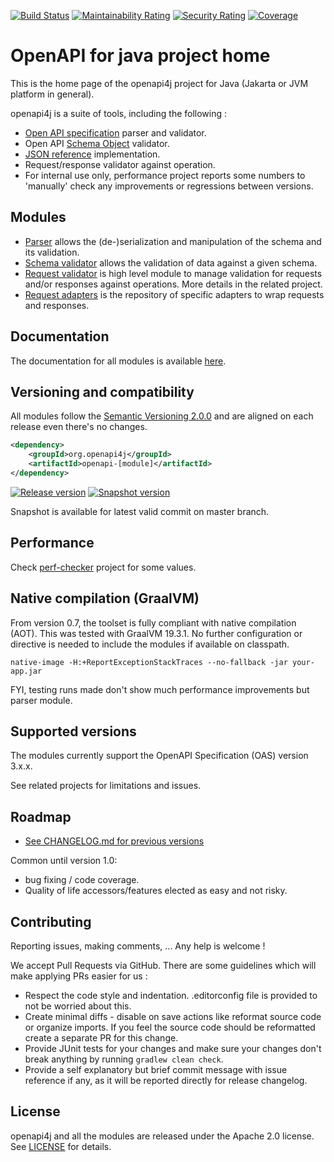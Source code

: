 [![Build Status](https://travis-ci.org/openapi4j/openapi4j.svg?branch=master)](https://travis-ci.org/openapi4j/openapi4j)
[![Maintainability Rating](https://sonarcloud.io/api/project_badges/measure?project=org.openapi4j%3Aopenapi4j&metric=sqale_rating)](https://sonarcloud.io/dashboard?id=org.openapi4j%3Aopenapi4j)
[![Security Rating](https://sonarcloud.io/api/project_badges/measure?project=org.openapi4j%3Aopenapi4j&metric=security_rating)](https://sonarcloud.io/dashboard?id=org.openapi4j%3Aopenapi4j)
[![Coverage](https://sonarcloud.io/api/project_badges/measure?project=org.openapi4j%3Aopenapi4j&metric=coverage)](https://sonarcloud.io/dashboard?id=org.openapi4j%3Aopenapi4j)

# OpenAPI for java project home

This is the home page of the openapi4j project for Java (Jakarta or JVM platform in general).

openapi4j is a suite of tools, including the following :
* [Open API specification](https://github.com/OAI/OpenAPI-Specification/blob/master/versions/3.0.3.md) parser and validator.
* Open API [Schema Object](https://github.com/OAI/OpenAPI-Specification/blob/master/versions/3.0.3.md#schemaObject) validator.
* [JSON reference](https://tools.ietf.org/html/draft-pbryan-zyp-json-ref-03) implementation.
* Request/response validator against operation.
* For internal use only, performance project reports some numbers to 'manually' check any improvements or regressions between versions.

## Modules

* [Parser](https://github.com/openapi4j/openapi4j/tree/master/openapi-parser) allows the (de-)serialization and manipulation of the schema and its validation.
* [Schema validator](https://github.com/openapi4j/openapi4j/tree/master/openapi-schema-validator) allows the validation of data against a given schema.
* [Request validator](https://github.com/openapi4j/openapi4j/tree/master/openapi-operation-validator) is high level module to manage validation for requests and/or responses against operations. More details in the related project.
* [Request adapters](https://github.com/openapi4j/openapi4j/tree/master/openapi-operation-adapters) is the repository of specific adapters to wrap requests and responses.

## Documentation

The documentation for all modules is available [here](https://openapi4j.github.io/openapi4j/).

## Versioning and compatibility

All modules follow the [Semantic Versioning 2.0.0](https://semver.org) and are aligned on each release even there's no changes.

```xml
<dependency>
    <groupId>org.openapi4j</groupId>
    <artifactId>openapi-[module]</artifactId>
</dependency>
```

[![Release version](https://img.shields.io/nexus/r/org.openapi4j/openapi-operation-validator?style=for-the-badge&color=blue&label=Release&server=https%3A%2F%2Foss.sonatype.org)](https://search.maven.org/search?q=g:org.openapi4j)
[![Snapshot version](https://img.shields.io/nexus/s/org.openapi4j/openapi-operation-validator?style=for-the-badge&color=blue&label=Snapshot&server=https%3A%2F%2Foss.sonatype.org)](https://oss.sonatype.org/content/repositories/snapshots/org/openapi4j/)

Snapshot is available for latest valid commit on master branch.

## Performance

Check [perf-checker](https://github.com/openapi4j/openapi4j/tree/master/openapi-perf-checker) project for some values.

## Native compilation (GraalVM)

From version 0.7, the toolset is fully compliant with native compilation (AOT).
This was tested with GraalVM 19.3.1.
No further configuration or directive is needed to include the modules if available on classpath.

```shell script
native-image -H:+ReportExceptionStackTraces --no-fallback -jar your-app.jar
```

FYI, testing runs made don't show much performance improvements but parser module.

## Supported versions

The modules currently support the OpenAPI Specification (OAS) version 3.x.x.

See related projects for limitations and issues.

## Roadmap

- [See CHANGELOG.md for previous versions](https://github.com/openapi4j/openapi4j/blob/master/CHANGELOG.md)

Common until version 1.0:
* bug fixing / code coverage.
* Quality of life accessors/features elected as easy and not risky.

## Contributing

Reporting issues, making comments, ... Any help is welcome !

We accept Pull Requests via GitHub. There are some guidelines which will make applying PRs easier for us :

* Respect the code style and indentation. .editorconfig file is provided to not be worried about this.
* Create minimal diffs - disable on save actions like reformat source code or organize imports. If you feel the source code should be reformatted create a separate PR for this change.
* Provide JUnit tests for your changes and make sure your changes don't break anything by running `gradlew clean check`.
* Provide a self explanatory but brief commit message with issue reference if any, as it will be reported directly for release changelog.

## License

openapi4j and all the modules are released under the Apache 2.0 license. See [LICENSE](https://github.com/openapi4j/openapi4j/blob/master/LICENSE.md) for details.
